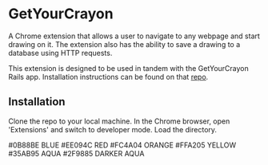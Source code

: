 # GetYourCrayon

A Chrome extension that allows a user to navigate to any webpage and start drawing on it. The extension also has the ability to save a drawing to a database using HTTP requests.

This extension is designed to be used in tandem with the GetYourCrayon Rails app. Installation instructions can be found on that [repo](https://github.com/ibarroladt/GetYourCrayon).

## Installation

Clone the repo to your local machine. In the Chrome browser, open 'Extensions' and switch to developer mode. Load the directory.



#0B88BE BLUE
#EE094C RED
#FC4A04 ORANGE
#FFA205 YELLOW
#35AB95 AQUA
#2F9885 DARKER AQUA
